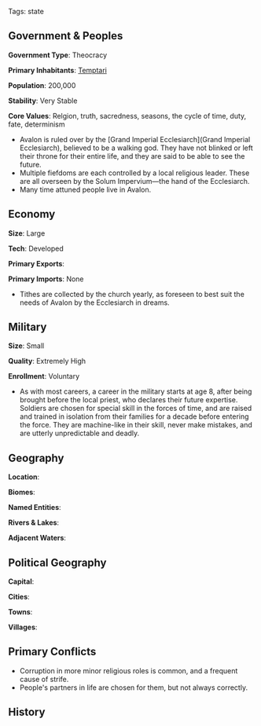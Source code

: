 Tags: state

## Government & Peoples

**Government Type**: Theocracy

**Primary Inhabitants**: [Temptari](Temptari)

**Population**: 200,000

**Stability**: Very Stable

**Core Values**: Relgion, truth, sacredness, seasons, the cycle of time, duty, fate, determinism

- Avalon is ruled over by the [Grand Imperial Ecclesiarch](Grand Imperial Ecclesiarch), believed to be a walking god. They have not blinked or left their throne for their entire life, and they are said to be able to see the future.
- Multiple fiefdoms are each controlled by a local religious leader. These are all overseen by the Solum Impervium—the hand of the Ecclesiarch. 
- Many time attuned people live in Avalon. 


## Economy

**Size**: Large

**Tech**: Developed

**Primary Exports**: 

**Primary Imports**: None

- Tithes are collected by the church yearly, as foreseen to best suit the needs of Avalon by the Ecclesiarch in dreams.


## Military

**Size**: Small

**Quality**: Extremely High

**Enrollment**: Voluntary

- As with most careers, a career in the military starts at age 8, after being brought before the local priest, who declares their future expertise. Soldiers are chosen for special skill in the forces of time, and are raised and trained in isolation from their families for a decade before entering the force. They are machine-like in their skill, never make mistakes, and are utterly unpredictable and deadly.


## Geography

**Location**: 

**Biomes**: 

**Named Entities**:

**Rivers & Lakes**: 

**Adjacent Waters**: 


## Political Geography

**Capital**: 

**Cities**: 

**Towns**: 

**Villages**: 


## Primary Conflicts

- Corruption in more minor religious roles is common, and a frequent cause of strife.
- People's partners in life are chosen for them, but not always correctly.


## History

